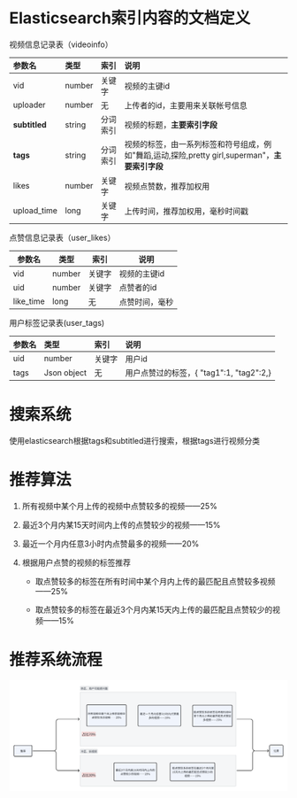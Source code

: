 # Elasticsearch索引内容的文档定义

视频信息记录表（videoinfo）

| 参数名        | 类型   | 索引     | 说明                                                         |
| :------------ | :----- | :------- | :----------------------------------------------------------- |
| vid           | number | 关键字   | 视频的主键id                                                 |
| uploader      | number | 无       | 上传者的id，主要用来关联帐号信息                             |
| **subtitled** | string | 分词索引 | 视频的标题，**主要索引字段**                                 |
| **tags**      | string | 分词索引 | 视频的标签，由一系列标签和符号组成，例如"舞蹈,运动,探险,pretty girl,superman"，**主要索引字段** |
| likes         | number | 关键字   | 视频点赞数，推荐加权用                                       |
| upload_time   | long   | 关键字   | 上传时间，推荐加权用，毫秒时间戳                             |

点赞信息记录表（user_likes）

| 参数名    | 类型   | 索引   | 说明           |
| --------- | ------ | ------ | -------------- |
| vid       | number | 关键字 | 视频的主键id   |
| uid       | number | 关键字 | 点赞者的id     |
| like_time | long   | 无     | 点赞时间，毫秒 |

用户标签记录表(user_tags)

| 参数名 | 类型        | 索引   | 说明                                     |
| :----- | :---------- | :----- | :--------------------------------------- |
| uid    | number      | 关键字 | 用户id                                   |
| tags   | Json object | 无     | 用户点赞过的标签，{ "tag1":1, "tag2":2,} |

# 搜索系统

使用elasticsearch根据tags和subtitled进行搜索，根据tags进行视频分类

# 推荐算法

1. 所有视频中某个月上传的视频中点赞较多的视频——25%

2. 最近3个月内某15天时间内上传的点赞较少的视频——15%

3. 最近一个月内任意3小时内点赞最多的视频——20%

4. 根据用户点赞的视频的标签推荐

   - 取点赞较多的标签在所有时间中某个月内上传的最匹配且点赞较多视频——25%

   - 取点赞较多的标签在最近3个月内某15天内上传的最匹配且点赞较少的视频——15%

# 推荐系统流程 

![推荐系统流程](img/3.png)